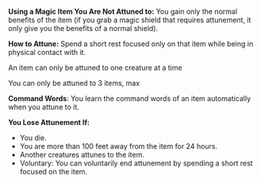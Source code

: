 **Using a Magic Item You Are Not Attuned to:** You gain only the normal benefits of the item (if you grab a magic shield that requires attunement, it only give you the benefits of a normal shield).

**How to Attune:** Spend a short rest focused only on that item while being in physical contact with it.

An item can only be attuned to one creature at a time

You can only be attuned to 3 items, max

**Command Words**: You learn the command words of an item automatically when you attune to it.

**You Lose Attunement If:** 
- You die. 
- You are more than 100 feet away from the item for 24 hours. 
- Another creatures attunes to the item. 
- Voluntary: You can voluntarily end attunement by spending a short rest focused on the item.
